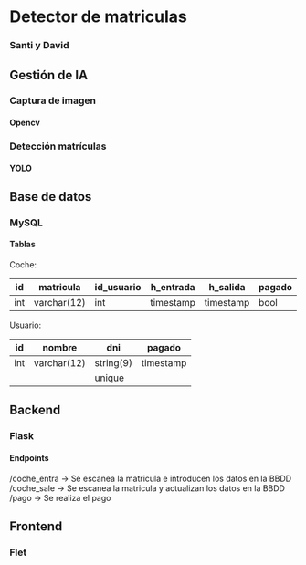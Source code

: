 # Detector de matriculas
### Santi y David

## Gestión de IA

### Captura de imagen
#### Opencv

### Detección matrículas
#### YOLO

## Base de datos

### MySQL

#### Tablas
Coche:

|  id  |  matricula  | id_usuario |h_entrada | h_salida  | pagado |
|------|-------------|------------|----------|-----------|--------|
| int  | varchar(12) |     int    |timestamp | timestamp |  bool  |

Usuario:

|  id  |    nombre   |    dni    |   pagado   |
|------|-------------|-----------|------------|
| int  | varchar(12) | string(9) | timestamp  |
|||unique||

## Backend

### Flask

#### Endpoints

/coche_entra -> Se escanea la matricula e introducen los datos en la BBDD
/coche_sale -> Se escanea la matricula y actualizan los datos en la BBDD
/pago -> Se realiza el pago

## Frontend

### Flet
